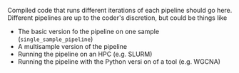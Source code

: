 Compiled code that runs different iterations of each pipeline should go here. Different pipelines are up to the coder's discretion, but could be things like
- The basic version fo the pipeline on one sample (`single_sample_pipeline`)
- A multisample version of the pipeline
- Running the pipeline on an HPC (e.g. SLURM)
- Running the pipeline with the Python versi on of a tool (e.g. WGCNA)

